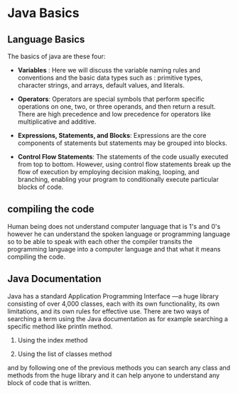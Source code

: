 # Java Basics


## Language Basics

The basics of java are these four:

* **Variables** : Here we will discuss the variable naming rules and conventions and the basic data types such as : primitive types, character strings, and arrays, default values, and literals.

* **Operators**: Operators are special symbols that perform specific operations on one, two, or three operands, and then return a result. There are high precedence and low precedence for operators like multiplicative and additive.

* **Expressions, Statements, and Blocks**:  Expressions are the core components of statements but statements may be grouped into blocks.

* **Control Flow Statements**: The statements of the code usually executed from top to bottom. However, using control flow statements break up the flow of execution by employing decision making, looping, and branching, enabling your program to conditionally execute particular blocks of code.

## compiling the code

Human being does not understand computer language that is 1's and 0's however he can understand the spoken language or programming language so to be able to speak with each other the compiler transits the programming language into a computer language and that what it means compiling the code.

## Java Documentation

Java has a standard Application Programming Interface —a huge library consisting of over 4,000 classes, each with its own functionality, its own limitations, and its own rules for effective use. There are two ways of searching a term using the Java documentation as for example searching a specific method like println method.

 1. Using the index method

 2. Using the list of classes method

 and by following one of the previous methods you can search any class and methods from the huge library and it can help anyone to understand any block of code that is written.

    

